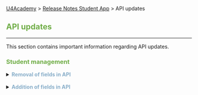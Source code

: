 [U4Academy](../../README.md) > [Release Notes Student App](README.md) > API updates

## <span style="color:#70ad47">API updates</span>  
___
This section contains important information regarding API updates.

### <span style="color:#70ad47">Student management</span><br>

<details>
<summary><span style="color:#88AEC9"><b>Removal of fields in API</b></span></summary>
<br>

&nbsp;&nbsp;<font size="2">_**Benefit**: Configuration is aligned with allowed changes in Web._</font>

&nbsp;&nbsp;Now, the Student App API does not include the following fields in the response and request body to **create** and **update** students, and in the response to **get** and **get all** students:
- _University_
- _Address_

> Note: The mode schema has been changed, therefore these fields must be removed from the existing API calls.

</details>

<br>
<details>
<summary><span style="color:#88AEC9"><b>Addition of fields in API</b></span></summary>
<br>

&nbsp;&nbsp;<font size="2">_**Benefit**: Configuration is aligned with allowed changes in Web._</font>

&nbsp;&nbsp;Now, the Student App API  includes the following fields in the response and request to  **create** and **update** students, and in the response to **get** and **get all** students:
+ _City_
+ _Languages_
+ _Work location_
+ _Programming Languages_

>Note: The mode schema has been changed, therefore these fields must be added to the existing API calls.
</details>
